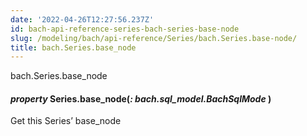 ```yaml
---
date: '2022-04-26T12:27:56.237Z'
id: bach-api-reference-series-bach-series-base-node
slug: /modeling/bach/api-reference/Series/bach.Series.base-node/
title: bach.Series.base_node
---
```


bach.Series.base_node


#### _property_ Series.base_node(_: bach.sql_model.BachSqlMode_ )
Get this Series’ base_node

<!-- !! processed by numpydoc !! -->
